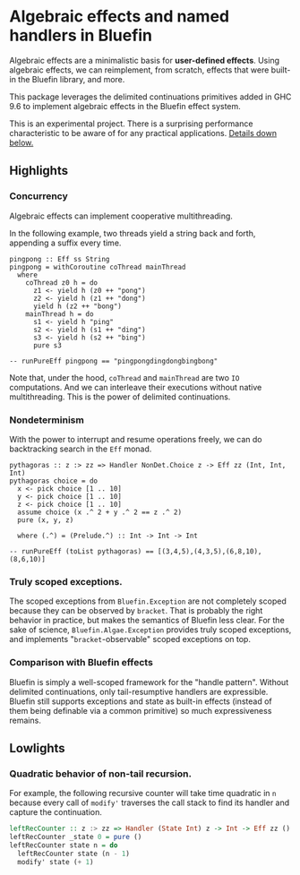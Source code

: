 Algebraic effects and named handlers in Bluefin
===============================================

Algebraic effects are a minimalistic basis for **user-defined effects**.
Using algebraic effects, we can reimplement, from scratch, effects that
were built-in the Bluefin library, and more.

This package leverages the delimited continuations primitives added in
GHC 9.6 to implement algebraic effects in the Bluefin effect system.

This is an experimental project. There is a surprising performance
characteristic to be aware of for any practical applications.
[Details down below.](#quadratic-behavior-of-non-tail-recursion)

## Highlights

### Concurrency

Algebraic effects can implement cooperative multithreading.

In the following example, two threads yield a string back and forth,
appending a suffix every time.

```
pingpong :: Eff ss String
pingpong = withCoroutine coThread mainThread
  where
    coThread z0 h = do
      z1 <- yield h (z0 ++ "pong")
      z2 <- yield h (z1 ++ "dong")
      yield h (z2 ++ "bong")
    mainThread h = do
      s1 <- yield h "ping"
      s2 <- yield h (s1 ++ "ding")
      s3 <- yield h (s2 ++ "bing")
      pure s3

-- runPureEff pingpong == "pingpongdingdongbingbong"
```

Note that, under the hood, `coThread` and `mainThread` are two `IO` computations.
And we can interleave their executions without native multithreading. This is the
power of delimited continuations.

### Nondeterminism

With the power to interrupt and resume operations freely, we can
do backtracking search in the `Eff` monad.

```
pythagoras :: z :> zz => Handler NonDet.Choice z -> Eff zz (Int, Int, Int)
pythagoras choice = do
  x <- pick choice [1 .. 10]
  y <- pick choice [1 .. 10]
  z <- pick choice [1 .. 10]
  assume choice (x .^ 2 + y .^ 2 == z .^ 2)
  pure (x, y, z)

  where (.^) = (Prelude.^) :: Int -> Int -> Int

-- runPureEff (toList pythagoras) == [(3,4,5),(4,3,5),(6,8,10),(8,6,10)]
```

### Truly scoped exceptions.

The scoped exceptions from `Bluefin.Exception` are not completely scoped because
they can be observed by `bracket`. That is probably the right behavior in practice,
but makes the semantics of Bluefin less clear. For the sake of science,
`Bluefin.Algae.Exception` provides truly scoped exceptions, and implements
"`bracket`-observable" scoped exceptions on top.

### Comparison with Bluefin effects

Bluefin is simply a well-scoped framework for the "handle pattern".
Without delimited continuations, only tail-resumptive handlers are expressible.
Bluefin still supports exceptions and state as built-in effects (instead of
them being definable via a common primitive) so much expressiveness remains.

## Lowlights

### Quadratic behavior of non-tail recursion.

For example, the following recursive counter will take time quadratic in `n`
because every call of `modify'` traverses the call stack to find its handler
and capture the continuation.

```haskell
leftRecCounter :: z :> zz => Handler (State Int) z -> Int -> Eff zz ()
leftRecCounter _state 0 = pure ()
leftRecCounter state n = do
  leftRecCounter state (n - 1)
  modify' state (+ 1)
```
